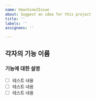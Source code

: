 ```yaml
---
name: Vmachine2Issue
about: Suggest an idea for this project
title: ''
labels: ''
assignees: ''

---
```


## 각자의 기능 이름

### 기능에 대한 설명



- [ ] 테스트 내용
- [ ] 테스트 내용
- [ ] 테스트 내용
